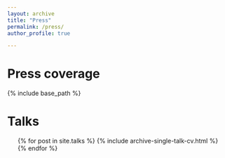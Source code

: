 ```yaml
---
layout: archive
title: "Press"
permalink: /press/
author_profile: true

---
```


Press coverage
======


{% include base_path %}


Talks
======
  <ul>{% for post in site.talks %}
    {% include archive-single-talk-cv.html %}
  {% endfor %}</ul>
  
